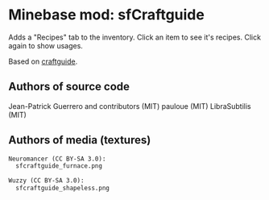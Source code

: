 Minebase mod: sfCraftguide
==========================

Adds a "Recipes" tab to the inventory. Click an item to see it's recipes. Click 
again to show usages.

Based on [craftguide](https://github.com/minetest-mods/craftguide).

Authors of source code
----------------------
Jean-Patrick Guerrero and contributors (MIT)
pauloue (MIT)
LibraSubtilis (MIT)

Authors of media (textures)
---------------------------
```txt
Neuromancer (CC BY-SA 3.0):
  sfcraftguide_furnace.png

Wuzzy (CC BY-SA 3.0):
  sfcraftguide_shapeless.png
```
